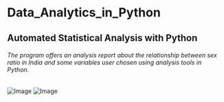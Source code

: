 # Data_Analytics_in_Python
## Automated Statistical Analysis with Python
###### The program offers an analysis report about the relationship between sex ratio in India and some variables user chosen using analysis tools in Python.  
![Image](https://github.com/rudxowl/PortfolioWeb/web-dev/images/portfolioweb.png)
![Image](https://github.com/rudxowl/PortfolioWeb/web-dev/images/portfolioweb2.png)
